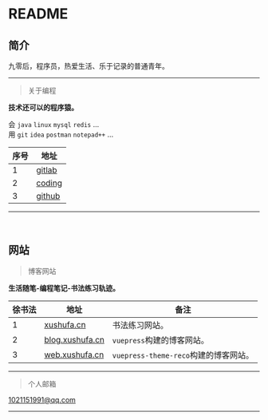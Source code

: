 # README

## 简介

九零后，程序员，热爱生活、乐于记录的普通青年。

---

> 关于编程

**技术还可以的程序猿。**

会 `java`  `linux`  `mysql` `redis` ...  <br/>
用 `git` `idea` `postman` `notepad++` ...  <br/>

| 序号 | 地址        |
| ---- | ----------- |
| 1    | [gitlab]( https://gitlab.com/xuyq123/MyNotes )             |  
| 2    | [coding]( https://xyqin.coding.net/public/my/MyNotes/git )	|
| 3    | [github]( https://github.com/scott180/MyNotes )            |  

---

<br/>

## 网站

> 博客网站

**生活随笔-编程笔记-书法练习轨迹。**

| 徐书法 | 地址        |  备注          |
| -----  | ----------- |  ------------- |
| 1      | [xushufa.cn]( https://xushufa.cn )            | 书法练习网站。 |
| 2      | [blog.xushufa.cn]( https://blog.xushufa.cn )  | `vuepress`构建的博客网站。 |
| 3      | [web.xushufa.cn]( https://web.xushufa.cn )    | `vuepress-theme-reco`构建的博客网站。|

---

> 个人邮箱 

1021151991@qq.com 

---
